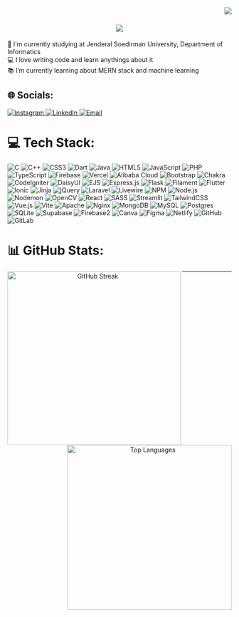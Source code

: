 <img align="right" src="https://visitor-badge.laobi.icu/badge?page_id=AgengPraba.AgengPraba">

<h1 align="center">
  <img src="https://readme-typing-svg.herokuapp.com/?lines=Hello,+There!+👋;My+name+is+Ageng....;Nice+to+meet+you!&center=true&size=30">
</h1>
<p>🏫 I'm currently studying at Jenderal Soedirman University, Department of Informatics<br>
  💻 I love writing code and learn anythings about it<br>
  📚 I’m currently learning about MERN stack and machine learning
</p>

<h2>🌐 Socials:</h2>
<p>
  <a href="https://instagram.com/https://www.instagram.com/agengpraba/">
    <img src="https://img.shields.io/badge/Instagram-%23E4405F.svg?logo=Instagram&logoColor=white" alt="Instagram">
  </a>
  <a href="https://linkedin.com/in/https://www.linkedin.com/in/ageng-praba-wijaya/">
    <img src="https://img.shields.io/badge/LinkedIn-%230077B5.svg?logo=linkedin&logoColor=white" alt="LinkedIn">
  </a>
  <a href="mailto:agengpraba@gmail.com">
    <img src="https://img.shields.io/badge/Email-D14836?logo=gmail&logoColor=white" alt="Email">
  </a>
</p>

<h1>💻 Tech Stack:</h1>
<p>
  <img src="https://img.shields.io/badge/c-%2300599C.svg?style=flat&logo=c&logoColor=white" alt="C">
  <img src="https://img.shields.io/badge/c++-%2300599C.svg?style=flat&logo=c%2B%2B&logoColor=white" alt="C++">
  <img src="https://img.shields.io/badge/css3-%231572B6.svg?style=flat&logo=css3&logoColor=white" alt="CSS3">
  <img src="https://img.shields.io/badge/dart-%230175C2.svg?style=flat&logo=dart&logoColor=white" alt="Dart">
  <img src="https://img.shields.io/badge/java-%23ED8B00.svg?style=flat&logo=openjdk&logoColor=white" alt="Java">
  <img src="https://img.shields.io/badge/html5-%23E34F26.svg?style=flat&logo=html5&logoColor=white" alt="HTML5">
  <img src="https://img.shields.io/badge/javascript-%23323330.svg?style=flat&logo=javascript&logoColor=%23F7DF1E" alt="JavaScript">
  <img src="https://img.shields.io/badge/php-%23777BB4.svg?style=flat&logo=php&logoColor=white" alt="PHP">
  <img src="https://img.shields.io/badge/typescript-%23007ACC.svg?style=flat&logo=typescript&logoColor=white" alt="TypeScript">
  <img src="https://img.shields.io/badge/firebase-%23039BE5.svg?style=flat&logo=firebase" alt="Firebase">
  <img src="https://img.shields.io/badge/vercel-%23000000.svg?style=flat&logo=vercel&logoColor=white" alt="Vercel">
  <img src="https://img.shields.io/badge/AlibabaCloud-%23FF6701.svg?style=flat&logo=alibabacloud&logoColor=white" alt="Alibaba Cloud">
  <img src="https://img.shields.io/badge/bootstrap-%238511FA.svg?style=flat&logo=bootstrap&logoColor=white" alt="Bootstrap">
  <img src="https://img.shields.io/badge/chakra-%234ED1C5.svg?style=flat&logo=chakraui&logoColor=white" alt="Chakra">
  <img src="https://img.shields.io/badge/CodeIgniter-%23EF4223.svg?style=flat&logo=codeIgniter&logoColor=white" alt="CodeIgniter">
  <img src="https://img.shields.io/badge/daisyui-5A0EF8?style=flat&logo=daisyui&logoColor=white" alt="DaisyUI">
  <img src="https://img.shields.io/badge/ejs-%23B4CA65.svg?style=flat&logo=ejs&logoColor=black" alt="EJS">
  <img src="https://img.shields.io/badge/express.js-%23404d59.svg?style=flat&logo=express&logoColor=%2361DAFB" alt="Express.js">
  <img src="https://img.shields.io/badge/flask-%23000.svg?style=flat&logo=flask&logoColor=white" alt="Flask">
  <img src="https://img.shields.io/badge/Filament-FFAA00?style=flat&logoColor=%23000000" alt="Filament">
  <img src="https://img.shields.io/badge/Flutter-%2302569B.svg?style=flat&logo=Flutter&logoColor=white" alt="Flutter">
  <img src="https://img.shields.io/badge/Ionic-%233880FF.svg?style=flat&logo=Ionic&logoColor=white" alt="Ionic">
  <img src="https://img.shields.io/badge/jinja-white.svg?style=flat&logo=jinja&logoColor=black" alt="Jinja">
  <img src="https://img.shields.io/badge/jquery-%230769AD.svg?style=flat&logo=jquery&logoColor=white" alt="jQuery">
  <img src="https://img.shields.io/badge/laravel-%23FF2D20.svg?style=flat&logo=laravel&logoColor=white" alt="Laravel">
  <img src="https://img.shields.io/badge/livewire-%234e56a6.svg?style=flat&logo=livewire&logoColor=white" alt="Livewire">
  <img src="https://img.shields.io/badge/NPM-%23CB3837.svg?style=flat&logo=npm&logoColor=white" alt="NPM">
<!--   <img src="https://img.shields.io/badge/Next-black?style=flat&logo=next.js&logoColor=white" alt="Next JS"> -->
  <img src="https://img.shields.io/badge/node.js-6DA55F?style=flat&logo=node.js&logoColor=white" alt="Node.js">
  <img src="https://img.shields.io/badge/NODEMON-%23323330.svg?style=flat&logo=nodemon&logoColor=%BBDEAD" alt="Nodemon">
  <img src="https://img.shields.io/badge/opencv-%23white.svg?style=flat&logo=opencv&logoColor=white" alt="OpenCV">
  <img src="https://img.shields.io/badge/react-%2320232a.svg?style=flat&logo=react&logoColor=%2361DAFB" alt="React">
  <img src="https://img.shields.io/badge/SASS-hotpink.svg?style=flat&logo=SASS&logoColor=white" alt="SASS">
  <img src="https://img.shields.io/badge/Streamlit-%23FE4B4B.svg?style=flat&logo=streamlit&logoColor=white" alt="Streamlit">
  <img src="https://img.shields.io/badge/tailwindcss-%2338B2AC.svg?style=flat&logo=tailwind-css&logoColor=white" alt="TailwindCSS">
  <img src="https://img.shields.io/badge/vue.js-%2335495e.svg?style=flat&logo=vuedotjs&logoColor=%234FC08D" alt="Vue.js">
  <img src="https://img.shields.io/badge/vite-%23646CFF.svg?style=flat&logo=vite&logoColor=white" alt="Vite">
<!--   <img src="https://img.shields.io/badge/svelte-%23f1413d.svg?style=flat&logo=svelte&logoColor=white" alt="Svelte"> -->
  <img src="https://img.shields.io/badge/apache-%23D42029.svg?style=flat&logo=apache&logoColor=white" alt="Apache">
  <img src="https://img.shields.io/badge/nginx-%23009639.svg?style=flat&logo=nginx&logoColor=white" alt="Nginx">
  <img src="https://img.shields.io/badge/MongoDB-%234ea94b.svg?style=flat&logo=mongodb&logoColor=white" alt="MongoDB">
  <img src="https://img.shields.io/badge/mysql-4479A1.svg?style=flat&logo=mysql&logoColor=white" alt="MySQL">
  <img src="https://img.shields.io/badge/postgres-%23316192.svg?style=flat&logo=postgresql&logoColor=white" alt="Postgres">
  <img src="https://img.shields.io/badge/sqlite-%2307405e.svg?style=flat&logo=sqlite&logoColor=white" alt="SQLite">
  <img src="https://img.shields.io/badge/Supabase-3ECF8E?style=flat&logo=supabase&logoColor=white" alt="Supabase">
  <img src="https://img.shields.io/badge/firebase-a08021?style=flat&logo=firebase&logoColor=ffcd34" alt="Firebase2">
  <img src="https://img.shields.io/badge/Canva-%2300C4CC.svg?style=flat&logo=Canva&logoColor=white" alt="Canva">
  <img src="https://img.shields.io/badge/figma-%23F24E1E.svg?style=flat&logo=figma&logoColor=white" alt="Figma">
  <img src="https://img.shields.io/badge/netlify-%23000000.svg?style=flat&logo=netlify&logoColor=#00C7B7" alt="Netlify">
  <img src="https://img.shields.io/badge/github-%23121011.svg?style=flat&logo=github&logoColor=white" alt="GitHub">
  <img src="https://img.shields.io/badge/gitlab-%23181717.svg?style=flat&logo=gitlab&logoColor=white" alt="GitLab">
</p>
</p>

<h1>📊 GitHub Stats:</h1>
<p align=center>
<div align=center>
  <img align="left" width="390" src="https://nirzak-streak-stats.vercel.app/?user=AgengPraba&theme=codeSTACKr&hide_border=true" alt="GitHub Streak">
<!--   <img align="right" width="370" src="https://github-readme-stats.vercel.app/api?username=AgengPraba&theme=codeSTACKr&hide_border=true&include_all_commits=true&count_private=true" alt="GitHub Stats"> -->
  <img align="right" width="370" src="src="https://github-readme-stats.vercel.app/api/top-langs/?username=AgengPraba&theme=codeSTACKr&hide_border=true&include_all_commits=true&count_private=true&layout=compact" alt="Top Languages"" alt="GitHub Stats">
</div>
<!-- <br><br><br><br><br><br><br><br><br>
<div align=center>
  <img height="200" align="center" src="https://github-readme-stats.vercel.app/api/top-langs/?username=AgengPraba&theme=codeSTACKr&hide_border=true&include_all_commits=true&count_private=true&layout=compact" alt="Top Languages">
</div> -->
</p>

<hr>

<!--   <p>
    <a href="https://visitcount.itsvg.in">
      <img src="https://visitcount.itsvg.in/api?id=AgengPraba&icon=0&color=0" alt="Visitor Counter">
    </a>
  </p> -->
